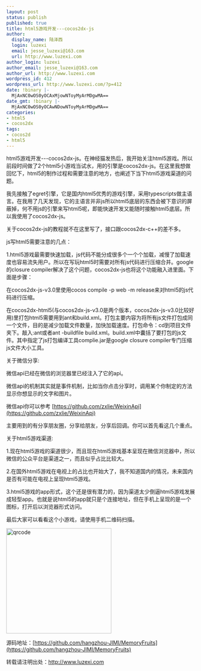 ```yaml
---
layout: post
status: publish
published: true
title: html5游戏开发---cocos2dx-js
author:
  display_name: 陆泽西
  login: luzexi
  email: jesse_luzexi@163.com
  url: http://www.luzexi.com
author_login: luzexi
author_email: jesse_luzexi@163.com
author_url: http://www.luzexi.com
wordpress_id: 412
wordpress_url: http://www.luzexi.com/?p=412
date: !binary |-
  MjAxNC0wOS0yOCAxMjowNToyMyArMDgwMA==
date_gmt: !binary |-
  MjAxNC0wOS0yOCAwNDowNToyMyArMDgwMA==
categories:
- html5
- cocos2dx
tags:
- cocos2d
- html5
---
```

html5游戏开发---cocos2dx-js。在神经猫发热后，我开始关注html5游戏。所以前段时间做了2个html5小游戏当试水，用的引擎是cocos2dx-js。在这里我想做回忆下，html5的制作过程和需要注意的地方，也阐述下当下html5游戏渠道的问题。

我先接触了egret引擎，它是国内html5优秀的游戏引擎，采用typescripts做主语言。在我用了几天发现，它的主语言并非js所以html5底层的东西会被下意识的屏蔽掉，何不用js的引擎来写html5呢，即能快速开发又能随时接触html5底层。所以我使用了cocos2dx-js。

关于cocos2dx-js的教程就不在这里写了，接口跟cocos2dx-c++的差不多。

js写html5需要注意的几点：

1.html5游戏最需要快速加载，js代码不能分成很多个一个个加载，减慢了加载速度也容易流失用户。所以在写玩html5时需要对所有js代码进行压缩合并。google的closure compiler解决了这个问题，cocos2dx-js也将这个功能融入进里面。下面是步骤：

在cocos2dx-js-v3.0里使用cocos compile -p web -m release来对html5的js代码进行压缩。

在cocos2dx-html5(与cocos2dx-js-v3.0是两个版本，cocos2dx-js-v3.0比较好用)里打包html5需要用到ant和build.xml。打包主要内容为将所有js文件打包成同一个文件，目的是减少加载文件数量，加快加载速度。打包命令：cd到项目文件夹下。敲入:ant或者ant -buildfile build.xml。build.xml中囊括了要打包的js文件。其中指定了js打包编译工具complie.jar是google closure compiler专门压缩js文件大小工具。

关于微信分享:

微信api已经在微信的浏览器里已经注入了它的api。

微信api的机制其实就是事件机制，比如当你点击分享时，调用某个你制定的方法显示你想显示的文字和图片。

微信api你可以参考 [https://github.com/zxlie/WeixinApi](https://github.com/zxlie/WeixinApi)

主要用到的有分享朋友圈，分享给朋友，分享后回调。你可以首先看这几个重点。

关于html5游戏渠道:

1.现在html5游戏的渠道很少，而且现在html5游戏基本呈现在微信浏览器中，所以微信的公众平台是渠道之一，而且似乎占比比较大。

2.在国外html5游戏在电视上的占比也开始大了，我不知道国内的情况，未来国内是否有可能在电视上呈现html5游戏。

3.html5游戏的app形式，这个还是很有潜力的，因为渠道太少倒逼html5游戏发展成轻型app。也就是说html5的app就只是个连接地址，但在手机上呈现的是一个图标，打开后以浏览器形式访问。

最后大家可以看看这个小游戏，请使用手机二维码扫描。

<img class="alignnone size-full wp-image-413" src="/assets/uploads/2014/09/qrcode.png" alt="qrcode" width="280" height="280" />

源码地址：[https://github.com/hangzhou-JIMI/MemoryFruits](https://github.com/hangzhou-JIMI/MemoryFruits)

转载请注明出处：http://www.luzexi.com
